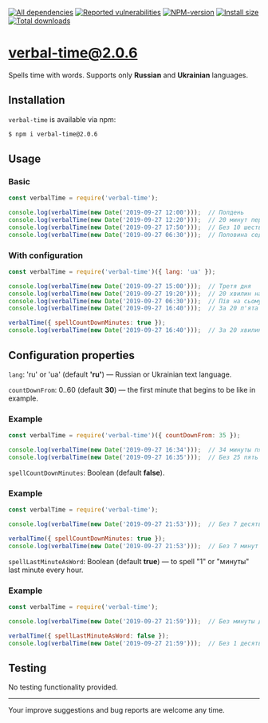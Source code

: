 [![All dependencies](https://img.shields.io/librariesio/release/npm/verbal-time/2.0.6?style=flat-square "All dependencies of verbal-time@2.0.6")](https://libraries.io/npm/verbal-time/2.0.6)
[![Reported vulnerabilities](https://img.shields.io/snyk/vulnerabilities/npm/verbal-time@2.0.6?style=flat-square "Reported vulnerabilities of verbal-time@2.0.6")](https://snyk.io/test/npm/verbal-time/2.0.6)
[![NPM-version](https://img.shields.io/badge/npm-v2.0.6-blue.svg?style=flat-square "Current NPM-version")](https://www.npmjs.com/package/verbal-time/v/2.0.6)
[![Install size](https://flat.badgen.net/packagephobia/install/verbal-time@2.0.6?label=size 'Install size of verbal-time@2.0.6')](https://packagephobia.now.sh/result?p=verbal-time@2.0.6)
[![Total downloads](https://img.shields.io/npm/dt/verbal-time?style=flat-square "Total downloads for all the time")](https://npm-stat.com/charts.html?package=verbal-time)

# verbal-time@2.0.6

Spells time with words. Supports only **Russian** and **Ukrainian** languages.

## Installation
`verbal-time` is available via npm:
``` bash
$ npm i verbal-time@2.0.6
```

## Usage
### Basic
``` js
const verbalTime = require('verbal-time');

console.log(verbalTime(new Date('2019-09-27 12:00')));  // Полдень
console.log(verbalTime(new Date('2019-09-27 12:20')));  // 20 минут первого
console.log(verbalTime(new Date('2019-09-27 17:50')));  // Без 10 шесть
console.log(verbalTime(new Date('2019-09-27 06:30')));  // Половина седьмого
```

### With configuration
``` js
const verbalTime = require('verbal-time')({ lang: 'ua' });

console.log(verbalTime(new Date('2019-09-27 15:00')));  // Третя дня
console.log(verbalTime(new Date('2019-09-27 19:20')));  // 20 хвилин на восьму
console.log(verbalTime(new Date('2019-09-27 06:30')));  // Пів на сьому
console.log(verbalTime(new Date('2019-09-27 16:40')));  // За 20 п'ята

verbalTime({ spellCountDownMinutes: true });
console.log(verbalTime(new Date('2019-09-27 16:40')));  // За 20 хвилин п'ята
```

## Configuration properties
`lang`: 'ru' or 'ua' (default **'ru'**) — Russian or Ukrainian text language.

`countDownFrom`: 0..60 (default **30**) — the first minute that begins to be like in example.
### Example
``` js
const verbalTime = require('verbal-time')({ countDownFrom: 35 });

console.log(verbalTime(new Date('2019-09-27 16:34')));  // 34 минуты пятого
console.log(verbalTime(new Date('2019-09-27 16:35')));  // Без 25 пять
```

`spellCountDownMinutes`: Boolean (default **false**).
### Example
``` js
const verbalTime = require('verbal-time');

console.log(verbalTime(new Date('2019-09-27 21:53')));  // Без 7 десять

verbalTime({ spellCountDownMinutes: true });
console.log(verbalTime(new Date('2019-09-27 21:53')));  // Без 7 минут десять
```

`spellLastMinuteAsWord`: Boolean (default **true**) — to spell "1" or "минуты" last minute every hour.
### Example
``` js
const verbalTime = require('verbal-time');

console.log(verbalTime(new Date('2019-09-27 21:59')));  // Без минуты десять

verbalTime({ spellLastMinuteAsWord: false });
console.log(verbalTime(new Date('2019-09-27 21:59')));  // Без 1 десять
```

## Testing
No testing functionality provided.

---

Your improve suggestions and bug reports are welcome any time.

